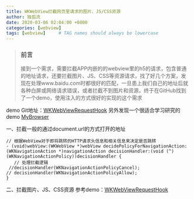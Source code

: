 ```yaml
---
title: WKWebView拦截网页里请求的图片、JS/CSS资源
author: 独孤流
date: 2020-03-06 02:04:00 +0800
categories: [webview]
tags: [webview]     # TAG names should always be lowercase
---
```


> ### 前言
> 接到一个需求，需要拦截APP内嵌的的webview里的h5的请求，包含普通的地址请求，还要拦截图片、JS、CSS等资源请求，找了好几个方案，发现在处理www.baidu.com时都很好的匹配，一旦患上我们自己的地址后就各种白屏或网络请求错误，或者拦截不到图片和资源，终于在GitHub找到了一个demo，使用注入的方式很好的实现的这个需求

demo Git地址：[WKWebViewRequestHook](https://github.com%2Ffenglee594%2FWKWebViewRequestHook)
另外发现一个很适合学习研究的demo [MyBrowser](https://github.com/luowei/MyBrowser)

一、拦截一般的通过document.url的方式打开的地址
```
// 根据WebView对于即将跳转的HTTP请求头信息和相关信息来决定是否跳转
- (void)webView:(WKWebView *)webView decidePolicyForNavigationAction:(WKNavigationAction *)navigationAction decisionHandler:(void (^)(WKNavigationActionPolicy))decisionHandler {
   // 处理拦截逻辑
 //decisionHandler(WKNavigationActionPolicyCancel);
// decisionHandler(WKNavigationActionPolicyAllow);
}
```

二、拦截图片、JS、CSS资源
参考demo：[WKWebViewRequestHook](https://github.com/fenglee594/WKWebViewRequestHook)